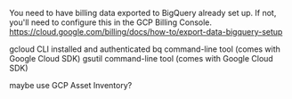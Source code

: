 
You need to have billing data exported to BigQuery already set up. If not, you'll need to configure this in the GCP Billing Console.
https://cloud.google.com/billing/docs/how-to/export-data-bigquery-setup

gcloud CLI installed and authenticated
bq command-line tool (comes with Google Cloud SDK)
gsutil command-line tool (comes with Google Cloud SDK)

maybe use GCP Asset Inventory?
